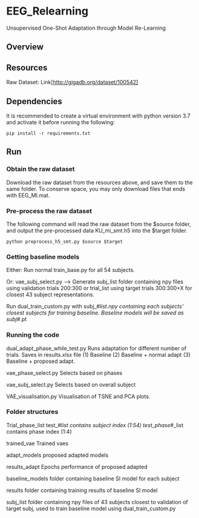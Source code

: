 # EEG_Relearning
Unsupervised One-Shot Adaptation through Model Re-Learning

## Overview

## Resources
Raw Dataset: Link[http://gigadb.org/dataset/100542]

## Dependencies

It is recommended to create a virtual environment with python version 3.7 and activate it before running the following:

```
pip install -r requirements.txt
```

## Run

### Obtain the raw dataset

Download the raw dataset from the resources above, and save them to the same folder. To conserve space, you may only download files that ends with EEG_MI.mat.

### Pre-process the raw dataset

The following command will read the raw dataset from the $source folder, and output the pre-processed data KU_mi_smt.h5 into the $target folder.

```
python preprocess_h5_smt.py $source $target
```

### Getting baseline models
Either: Run normal train_base.py for all 54 subjects.

Or: vae_subj_select.py --> Generate subj_list folder containing npy files using validation trials 200:300 or trial_list using target trials 300:300+X for closest 43 subject representations. 

Run dual_train_custom.py with subj_\#_list.npy containing each subjects' closest subjects for training baseline. Baseline models will be saved as subj_#.pt

### Running the code

dual_adapt_phase_while_test.py 
Runs adaptation for different number of trials. Saves in results.xlsx file (1) Baseline (2) Baseline + normal adapt (3) Baseline + proposed adapt.

vae_phase_select.py
Selects based on phases

vae_subj_select.py
Selects based on overall subject

VAE_visualisation.py
Visualisation of TSNE and PCA plots.

### Folder structures

Trial_phase_list
test_#_list contains subject index (1:54)
test_phase_#_list contains phase index (1:4)

trained_vae
Trained vaes

adapt_models
proposed adapted models

results_adapt
Epochs performance of proposed adapted

baseline_models
folder containing baseline SI model for each subject

results
folder containing training results of baseline SI model

subj_list
folder containing npy files of 43 subjects closest to validation of target subj, used to train baseline model using dual_train_custom.py

